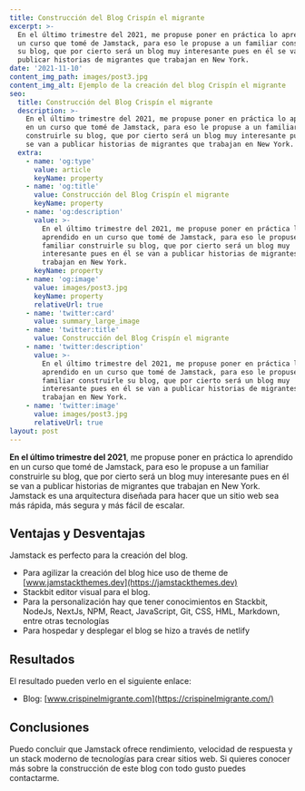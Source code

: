 ```yaml
---
title: Construcción del Blog Crispín el migrante
excerpt: >-
  En el último trimestre del 2021, me propuse poner en práctica lo aprendido en
  un curso que tomé de Jamstack, para eso le propuse a un familiar construirle
  su blog, que por cierto será un blog muy interesante pues en él se van a
  publicar historias de migrantes que trabajan en New York.
date: '2021-11-10'
content_img_path: images/post3.jpg
content_img_alt: Ejemplo de la creación del blog Crispín el migrante
seo:
  title: Construcción del Blog Crispín el migrante
  description: >-
    En el último trimestre del 2021, me propuse poner en práctica lo aprendido
    en un curso que tomé de Jamstack, para eso le propuse a un familiar
    construirle su blog, que por cierto será un blog muy interesante pues en él
    se van a publicar historias de migrantes que trabajan en New York.
  extra:
    - name: 'og:type'
      value: article
      keyName: property
    - name: 'og:title'
      value: Construcción del Blog Crispín el migrante
      keyName: property
    - name: 'og:description'
      value: >-
        En el último trimestre del 2021, me propuse poner en práctica lo
        aprendido en un curso que tomé de Jamstack, para eso le propuse a un
        familiar construirle su blog, que por cierto será un blog muy
        interesante pues en él se van a publicar historias de migrantes que
        trabajan en New York.
      keyName: property
    - name: 'og:image'
      value: images/post3.jpg
      keyName: property
      relativeUrl: true
    - name: 'twitter:card'
      value: summary_large_image
    - name: 'twitter:title'
      value: Construcción del Blog Crispín el migrante
    - name: 'twitter:description'
      value: >-
        En el último trimestre del 2021, me propuse poner en práctica lo
        aprendido en un curso que tomé de Jamstack, para eso le propuse a un
        familiar construirle su blog, que por cierto será un blog muy
        interesante pues en él se van a publicar historias de migrantes que
        trabajan en New York.
    - name: 'twitter:image'
      value: images/post3.jpg
      relativeUrl: true
layout: post
---
```

**En el último trimestre del 2021**, me propuse poner en práctica lo aprendido en un curso que tomé de Jamstack, para eso le propuse a un familiar construirle su blog, que por cierto será un blog muy interesante pues en él se van a publicar historias de migrantes que trabajan en New York. Jamstack es una arquitectura diseñada para hacer que un sitio web sea más rápida, más segura y más fácil de escalar.

## Ventajas y Desventajas

Jamstack es perfecto para la creación del blog.

*   Para agilizar la creación del blog hice uso de theme de [www.jamstackthemes.dev](https://jamstackthemes.dev)
*  Stackbit editor visual para el blog.
*   Para la personalización hay que tener conocimientos en Stackbit, NodeJs, NextJs, NPM, React, JavaScript, Git, CSS, HML, Markdown, entre otras tecnologías
*   Para hospedar y desplegar el blog se hizo a través de netlify

## Resultados

El resultado pueden verlo en el siguiente enlace:

*   Blog: [www.crispinelmigrante.com](https://crispinelmigrante.com/)

## Conclusiones

Puedo concluir que Jamstack ofrece rendimiento, velocidad de respuesta y un stack moderno de tecnologías para crear sitios web.
Si quieres conocer más sobre la construcción de este blog con todo gusto puedes contactarme.
